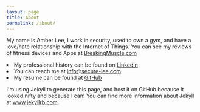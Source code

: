 ```yaml
---
layout: page
title: About
permalink: /about/
---
```


My name is Amber Lee, I work in security, used to own a gym, and have a love/hate relationship with the Internet of Things. You can see my reviews of fitness devices and Apps at <a href="http://breakingmuscle.com/coaches/amber-lee"  target="new">BreakingMuscle.com</a>

<li>My professional history can be found on <a href="http://www.linkedin.com/in/amberleelee" target="new">LinkedIn</a>

<li>You can reach me at <a href="mailto:info@secure-lee.com">info@secure-lee.com</a>

<li>My resume can be found at <a href="https://github.com/Geekpixie/resume" target="new">GitHub</a>

I'm using Jekyll to generate this page, and host it on GitHub because it looked nifty and because I can! You can find more information about Jekyll at <a href="http://jekyllrb.com/" target="new">www.jekyllrb.com</a>.

